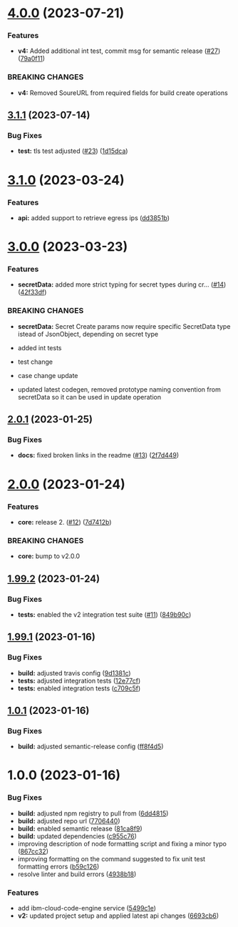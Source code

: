 # [4.0.0](https://github.ibm.com/coligo/node-sdk/compare/v3.1.1...v4.0.0) (2023-07-21)


### Features

* **v4:** Added additional int test, commit msg for semantic release ([#27](https://github.ibm.com/coligo/node-sdk/issues/27)) ([79a0f11](https://github.ibm.com/coligo/node-sdk/commit/79a0f11bbafc92090ba78e3e0ec35961701f5215))


### BREAKING CHANGES

* **v4:** Removed SoureURL from required fields for build create operations

## [3.1.1](https://github.ibm.com/coligo/node-sdk/compare/v3.1.0...v3.1.1) (2023-07-14)


### Bug Fixes

* **test:** tls test adjusted ([#23](https://github.ibm.com/coligo/node-sdk/issues/23)) ([1d15dca](https://github.ibm.com/coligo/node-sdk/commit/1d15dca72623780aaf653577570815628d5030d8))

# [3.1.0](https://github.ibm.com/coligo/node-sdk/compare/v3.0.0...v3.1.0) (2023-03-24)


### Features

* **api:** added support to retrieve egress ips ([dd3851b](https://github.ibm.com/coligo/node-sdk/commit/dd3851b28566063228e5d89f4a18f1f6eea65474))

# [3.0.0](https://github.ibm.com/coligo/node-sdk/compare/v2.0.1...v3.0.0) (2023-03-23)


### Features

* **secretData:** added more strict typing for secret types during cr… ([#14](https://github.ibm.com/coligo/node-sdk/issues/14)) ([42f33df](https://github.ibm.com/coligo/node-sdk/commit/42f33df43dd7f444b4f0da284a0ec819881f769e))


### BREAKING CHANGES

* **secretData:** Secret Create params now require specific SecretData type istead of JsonObject, depending on secret type

* added int tests

* test change

* case change update

* updated latest codegen, removed prototype naming convention from secretData so it can be used in update operation

## [2.0.1](https://github.ibm.com/coligo/node-sdk/compare/v2.0.0...v2.0.1) (2023-01-25)


### Bug Fixes

* **docs:** fixed broken links in the readme ([#13](https://github.ibm.com/coligo/node-sdk/issues/13)) ([2f7d449](https://github.ibm.com/coligo/node-sdk/commit/2f7d4491e7cad12fdaf29f7d62dd290303ae0f54))

# [2.0.0](https://github.ibm.com/coligo/node-sdk/compare/v1.99.2...v2.0.0) (2023-01-24)


### Features

* **core:** release 2. ([#12](https://github.ibm.com/coligo/node-sdk/issues/12)) ([7d7412b](https://github.ibm.com/coligo/node-sdk/commit/7d7412b433fbc71c43333a998cd87460b6965b08))


### BREAKING CHANGES

* **core:** bump to v2.0.0

## [1.99.2](https://github.ibm.com/coligo/node-sdk/compare/v1.99.1...v1.99.2) (2023-01-24)


### Bug Fixes

* **tests:** enabled the v2 integration test suite ([#11](https://github.ibm.com/coligo/node-sdk/issues/11)) ([849b90c](https://github.ibm.com/coligo/node-sdk/commit/849b90c5a2334cc8dfa99885e460a18a134f59b3))

## [1.99.1](https://github.ibm.com/coligo/node-sdk/compare/v1.99.0...v1.99.1) (2023-01-16)


### Bug Fixes

* **build:** adjusted travis config ([9d1381c](https://github.ibm.com/coligo/node-sdk/commit/9d1381cd007fc11dce2589cb62ccccbd17f974db))
* **tests:** adjusted integration tests ([12e77cf](https://github.ibm.com/coligo/node-sdk/commit/12e77cfc42dfa3e28a794efa505288d9ba1a6c82))
* **tests:** enabled integration tests ([c709c5f](https://github.ibm.com/coligo/node-sdk/commit/c709c5f7fb9bf3d67ec5cf7a80f446cd7596c430))

## [1.0.1](https://github.ibm.com/coligo/node-sdk/compare/v1.0.0...v1.0.1) (2023-01-16)


### Bug Fixes

* **build:** adjusted semantic-release config ([ff8f4d5](https://github.ibm.com/coligo/node-sdk/commit/ff8f4d5f5306a0ebc54bf7402de934725547e621))

# 1.0.0 (2023-01-16)


### Bug Fixes

* **build:** adjusted npm registry to pull from ([6dd4815](https://github.ibm.com/coligo/node-sdk/commit/6dd481503e0825c448e2d4bb093ace6f04e9b5c0))
* **build:** adjusted repo url ([7706440](https://github.ibm.com/coligo/node-sdk/commit/7706440d1ce9814a39e3307e764ff64a2950bb0e))
* **build:** enabled semantic release ([81ca8f9](https://github.ibm.com/coligo/node-sdk/commit/81ca8f981203458904904054c77a39329e7cfeac))
* **build:** updated dependencies ([c955c76](https://github.ibm.com/coligo/node-sdk/commit/c955c7605eb9354b2e7cb14b07649e72d4cf1e92))
* improving description of node formatting script and fixing a minor typo ([867cc32](https://github.ibm.com/coligo/node-sdk/commit/867cc3292d12d016067c8cbdf347ae143c04c378))
* improving formatting on the command suggested to fix unit test formatting errors ([b59c126](https://github.ibm.com/coligo/node-sdk/commit/b59c1265e09d15bdfcbccbdd90551248a19bb59e))
* resolve linter and build errors ([4938b18](https://github.ibm.com/coligo/node-sdk/commit/4938b1822f777febc2e6c2f7ca6ec5356c3ef581))


### Features

* add ibm-cloud-code-engine service ([5499c1e](https://github.ibm.com/coligo/node-sdk/commit/5499c1e328002520d3bb83c6a2e59003b8dddd1c))
* **v2:** updated project setup and applied latest api changes ([6693cb6](https://github.ibm.com/coligo/node-sdk/commit/6693cb6abec26de6facfc55ce1d62af9ef348c42))

